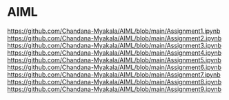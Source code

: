 # AIML
https://github.com/Chandana-Myakala/AIML/blob/main/Assignment1.ipynb <br>
https://github.com/Chandana-Myakala/AIML/blob/main/Assignment2.ipynb <br>
https://github.com/Chandana-Myakala/AIML/blob/main/Assignment3.ipynb <br>
https://github.com/Chandana-Myakala/AIML/blob/main/Assignment4.ipynb <br>
https://github.com/Chandana-Myakala/AIML/blob/main/Assignment5.ipynb <br>
https://github.com/Chandana-Myakala/AIML/blob/main/Assignment6.ipynb <br>
https://github.com/Chandana-Myakala/AIML/blob/main/Assignment7.ipynb <br>
https://github.com/Chandana-Myakala/AIML/blob/main/Assignment8.ipynb <br>
https://github.com/Chandana-Myakala/AIML/blob/main/Assignment9.ipynb <br>
